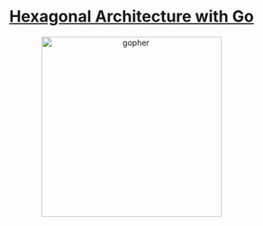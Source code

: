 <h1 align="center">
  <a href="https://en.wikipedia.org/wiki/Hexagonal_architecture_(software)#Origin">
    Hexagonal Architecture with Go
  </a>
</h1>
<p align="center">
  <img src="https://wallpaperaccess.com/full/4482736.png" alt="gopher" width="320" height="320" />
</p>

